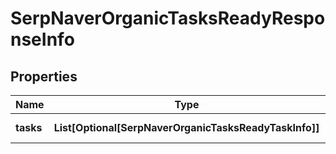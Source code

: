 # SerpNaverOrganicTasksReadyResponseInfo


## Properties

| Name | Type | Description | Notes |
|------------ | ------------- | ------------- | -------------|
**tasks** | **List[Optional[SerpNaverOrganicTasksReadyTaskInfo]]** | array of tasks |[optional]|